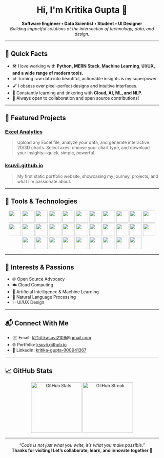 <h1 align="center">Hi, I'm Kritika Gupta 👋</h1>
<p align="center">
  <b>Software Engineer • Data Scientist • Student • UI Designer</b><br>
  <i>Building impactful solutions at the intersection of technology, data, and design.</i>
</p>

---

## 🚀 Quick Facts

- 🛠️ I love working with **Python, MERN Stack, Machine Learning, UI/UX, and a wide range of modern tools.**
- 📊 Turning raw data into beautiful, actionable insights is my superpower.
- 🖌️ I obsess over pixel-perfect designs and intuitive interfaces.
- 🌱 Constantly learning and tinkering with **Cloud, AI, ML, and NLP.**
- 🤝 Always open to collaboration and open source contributions!

---

## 🌟 Featured Projects

### [Excel Analytics](https://github.com/ksuvii21/Excel-Analytics)
> Upload any Excel file, analyze your data, and generate interactive 2D/3D charts. Select axes, choose your chart type, and download your insights—quick, simple, powerful.

### [ksuvii.github.io](https://ksuvii21.github.io/ksuvii.github.io/)
> My first static portfolio website, showcasing my journey, projects, and what I’m passionate about.

---

## 🧰 Tools & Technologies

<p align="center">
  <!-- Programming Languages -->
  <img src="https://img.shields.io/badge/C-00427E?style=flat-square&logo=c&logoColor=white" height="40"/>
  <img src="https://img.shields.io/badge/C++-00599C?style=flat-square&logo=c%2B%2B&logoColor=white" height="40"/>
  <img src="https://img.shields.io/badge/Java-007396?style=flat-square&logo=java&logoColor=white" height="40"/>
  <img src="https://img.shields.io/badge/JavaScript-F7DF1E?style=flat-square&logo=javascript&logoColor=black" height="40"/>
  <img src="https://img.shields.io/badge/Python-3776AB?style=flat-square&logo=python&logoColor=white" height="40"/>
  <img src="https://img.shields.io/badge/TypeScript-3178C6?style=flat-square&logo=typescript&logoColor=white" height="40"/>
  <!-- Web & JS Frameworks -->
  <img src="https://img.shields.io/badge/Vue.js-35495E?style=flat-square&logo=vue-dot-js&logoColor=4FC08D" height="40"/>
  <img src="https://img.shields.io/badge/React-20232A?style=flat-square&logo=react&logoColor=61DAFB" height="40"/>
  <img src="https://img.shields.io/badge/Angular.js-E23237?style=flat-square&logo=angularjs&logoColor=white" height="40"/>
  <img src="https://img.shields.io/badge/Bootstrap-7952B3?style=flat-square&logo=bootstrap&logoColor=white" height="40"/>
  <img src="https://img.shields.io/badge/TailwindCSS-06B6D4?style=flat-square&logo=tailwind-css&logoColor=white" height="40"/>
  <img src="https://img.shields.io/badge/Node.js-339933?style=flat-square&logo=node-dot-js&logoColor=white" height="40"/>
  <img src="https://img.shields.io/badge/Express.js-000000?style=flat-square&logo=express&logoColor=white" height="40"/>
  <img src="https://img.shields.io/badge/GraphQL-E10098?style=flat-square&logo=graphql&logoColor=white" height="40"/>
  <!-- Data Science & ML -->
  <img src="https://img.shields.io/badge/OpenCV-5C3EE8?style=flat-square&logo=opencv&logoColor=white" height="40"/>
  <img src="https://img.shields.io/badge/Pandas-150458?style=flat-square&logo=pandas&logoColor=white" height="40"/>
  <img src="https://img.shields.io/badge/TensorFlow-FF6F00?style=flat-square&logo=tensorflow&logoColor=white" height="40"/>
  <img src="https://img.shields.io/badge/Turtle-3B6C4C?style=flat-square&logo=python&logoColor=white" height="40"/>
  <img src="https://img.shields.io/badge/Flask-000000?style=flat-square&logo=flask&logoColor=white" height="40"/>
  <!-- Databases -->
  <img src="https://img.shields.io/badge/MongoDB-4EA94B?style=flat-square&logo=mongodb&logoColor=white" height="40"/>
  <img src="https://img.shields.io/badge/MySQL-4479A1?style=flat-square&logo=mysql&logoColor=white" height="40"/>
  <img src="https://img.shields.io/badge/SQL-336791?style=flat-square&logo=postgresql&logoColor=white" height="40"/>
  <!-- Charts & Visualization -->
  <img src="https://img.shields.io/badge/Chart.js-FF6384?style=flat-square&logo=chartdotjs&logoColor=white" height="40"/>
  <img src="https://img.shields.io/badge/Three.js-000000?style=flat-square&logo=three-dot-js&logoColor=white" height="40"/>
  <!-- Cloud & Design -->
  <img src="https://img.shields.io/badge/Firebase-FFCA28?style=flat-square&logo=firebase&logoColor=black" height="40"/>
  <img src="https://img.shields.io/badge/Figma-F24E1E?style=flat-square&logo=figma&logoColor=white" height="40"/>
  <img src="https://img.shields.io/badge/Postman-FF6C37?style=flat-square&logo=postman&logoColor=white" height="40"/>
  <img src="https://img.shields.io/badge/Linux-FCC624?style=flat-square&logo=linux&logoColor=black" height="40"/>
  <img src="https://img.shields.io/badge/Git-F05032?style=flat-square&logo=git&logoColor=white" height="40"/>
  <!-- HTML & CSS -->
  <img src="https://img.shields.io/badge/HTML5-E34F26?style=flat-square&logo=html5&logoColor=white" height="40"/>
  <img src="https://img.shields.io/badge/CSS3-1572B6?style=flat-square&logo=css3&logoColor=white" height="40"/>
</p>

---

## 🎯 Interests & Passions

- 🌐 Open Source Advocacy
- ☁️ Cloud Computing
- 🤖 Artificial Intelligence & Machine Learning
- 💬 Natural Language Processing
- ✨ UI/UX Design

---

## 📬 Connect With Me

- ✉️ Email: [k21ritikasuvi2106@gmail.com](mailto:k21ritikasuvi2106@gmail.com)
- 🌐 Portfolio: [ksuvii.github.io](https://ksuvii21.github.io/ksuvii.github.io/)
- 💼 LinkedIn: [kritika-gupta-000941367](https://www.linkedin.com/in/kritika-gupta-000941367)

---

## 📈 GitHub Stats

<p align="center">
  <img src="https://github-readme-stats.vercel.app/api?username=ksuvii21&show_icons=true&theme=radical" alt="GitHub Stats" height="165">
  <img src="https://github-readme-streak-stats.herokuapp.com/?user=ksuvii21&theme=radical" alt="GitHub Streak" height="165">
</p>

---

<!--
✨ Add a fun fact or your favorite quote here!
-->

<p align="center">
  <i>“Code is not just what you write, it’s what you make possible.”</i><br>
  <b>Thanks for visiting! Let’s collaborate, learn, and innovate together 🚀</b>
</p>
